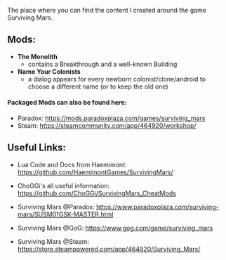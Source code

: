 The place where you can find the content I created around the game Surviving Mars.

## Mods:
- **The Monolith**
    - contains a Breakthrough and a well-known Building
- **Name Your Colonists**
    - a dialog appears for every newborn colonist/clone/android to choose a different name (or to keep the old one) 

#### Packaged Mods can also be found here:
- Paradox: https://mods.paradoxplaza.com/games/surviving_mars
- Steam: https://steamcommunity.com/app/464920/workshop/


## Useful Links:
- Lua Code and Docs from Haemimont: https://github.com/HaemimontGames/SurvivingMars/
- ChoGGi's all useful information: https://github.com/ChoGGi/SurvivingMars_CheatMods

- Surviving Mars @Paradox: https://www.paradoxplaza.com/surviving-mars/SUSM01GSK-MASTER.html
- Surviving Mars @GoG: https://www.gog.com/game/surviving_mars
- Surviving Mars @Steam: https://store.steampowered.com/app/464920/Surviving_Mars/

